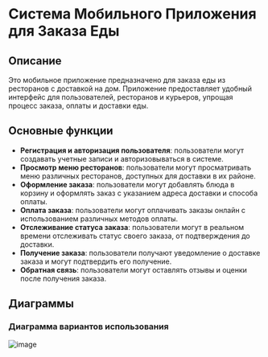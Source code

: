 # Система Мобильного Приложения для Заказа Еды

## Описание

Это мобильное приложение предназначено для заказа еды из ресторанов с доставкой на дом. Приложение предоставляет удобный интерфейс для пользователей, ресторанов и курьеров, упрощая процесс заказа, оплаты и доставки еды.

## Основные функции

- **Регистрация и авторизация пользователя**: пользователи могут создавать учетные записи и авторизовываться в системе.
- **Просмотр меню ресторанов**: пользователи могут просматривать меню различных ресторанов, доступных для доставки в их районе.
- **Оформление заказа**: пользователи могут добавлять блюда в корзину и оформлять заказ с указанием адреса доставки и способа оплаты.
- **Оплата заказа**: пользователи могут оплачивать заказы онлайн с использованием различных методов оплаты.
- **Отслеживание статуса заказа**: пользователи могут в реальном времени отслеживать статус своего заказа, от подтверждения до доставки.
- **Получение заказа**: пользователи получают уведомление о доставке заказа и могут подтвердить его получение.
- **Обратная связь**: пользователи могут оставлять отзывы и оценки после получения заказа.

## Диаграммы

### Диаграмма вариантов использования
![image](https://github.com/creativedak/tz3/blob/main/assets/диаграмма%20вариантов)
